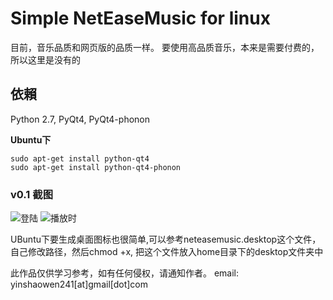 # Simple NetEaseMusic for linux 
目前，音乐品质和网页版的品质一样。
要使用高品质音乐，本来是需要付费的，所以这里是没有的

## 依賴
Python 2.7, PyQt4, PyQt4-phonon

**Ubuntu下**

```
sudo apt-get install python-qt4
sudo apt-get install python-qt4-phonon
```

### v0.1 截图
![登陆](http://static.oschina.net/uploads/code/201503/13014648_wzTA.png)
![播放时](http://static.oschina.net/uploads/code/201503/13014648_ePj4.png)

UBuntu下要生成桌面图标也很简单,可以参考neteasemusic.desktop这个文件，自己修改路径，然后chmod +x, 把这个文件放入home目录下的desktop文件夹中

此作品仅供学习参考，如有任何侵权，请通知作者。
email: yinshaowen241\[at\]gmail\[dot\]com
